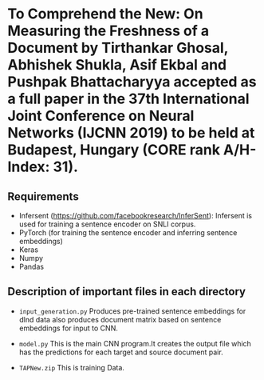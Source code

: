 #  To Comprehend the New: On Measuring the Freshness of a Document by Tirthankar Ghosal, Abhishek Shukla, Asif Ekbal and Pushpak Bhattacharyya accepted as a full paper in the 37th International Joint Conference on Neural Networks (IJCNN 2019) to be held at Budapest, Hungary (CORE rank A/H-Index: 31).


## Requirements
* Infersent (https://github.com/facebookresearch/InferSent): Infersent is used for training a sentence encoder on SNLI corpus.
* PyTorch (for training the sentence encoder and inferring sentence embeddings)
* Keras
* Numpy
* Pandas


## Description of important files in each directory
* `input_generation.py` Produces pre-trained sentence embeddings for dlnd data also produces document matrix based on sentence embeddings for input to CNN.
* `model.py` This is the main CNN program.It creates the output file which has the predictions for each target and source document pair.

* `TAPNew.zip` This is training Data.
